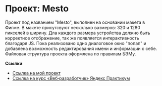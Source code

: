 # Проект: Mesto

Проект под названием "Mesto", выполнен на основании макета в Фигме. В макете присутсвуют несколько вазмеров: 320 и 1280 пикселей в ширину. Дла каждого размера устройства должно быть корректное отображение, так же появляется интерактивность благодаря JS. Пока реализовано одно диалоговое окно "попап" и добавлена возможность редактирования имени и информации о себе. Файловая структура проекта оформлена по правилам БЭМу.


**Ссылки**

* [Ссылка на мой проект](https://olgakg.github.io/mesto/)
* [Ссылка на курс «Веб‑разработчик» Яндекс Практикум](https://practicum.yandex.ru/web/)
